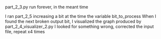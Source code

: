 part_2_3.py run forever, in the meant time

I ran part_2_5 increasing a bit at the time the variable bit_to_process
When I found the next broken output bit, I visualized the graph produced by part_2_4_visualizer_2.py
I looked for something wrong, corrected the input file, repeat x4 times
